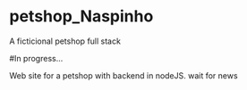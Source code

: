 # petshop_Naspinho
A ficticional petshop full stack

#In progress...


Web site for a petshop with backend in nodeJS.
wait for news
